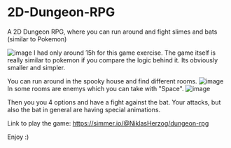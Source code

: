 # 2D-Dungeon-RPG
A 2D Dungeon RPG, where you can run around and fight slimes and bats (similar to Pokemon)

![image](https://github.com/vanherzog/2D-Dungeon-RPG/assets/50580065/2a9680a6-f8c4-4bc6-98b0-1f2ecd39192b)
I had only around 15h for this game exercise. 
The game itself is really similar to pokemon if you compare the logic behind it. Its obviously smaller and simpler. 

You can run around in the spooky house and find different rooms. 
![image](https://github.com/vanherzog/2D-Dungeon-RPG/assets/50580065/8184ea5a-6fc6-41c1-a724-da705cbbd0be)
In some rooms are enemys which you can take with "Space". 
![image](https://github.com/vanherzog/2D-Dungeon-RPG/assets/50580065/2abd79a6-b3c5-4270-bd47-95e07251ca80)

Then you you 4 options and have a fight against the bat. Your attacks, but also the bat in general are having special animations. 

Link to play the game: https://simmer.io/@NiklasHerzog/dungeon-rpg

Enjoy :) 
